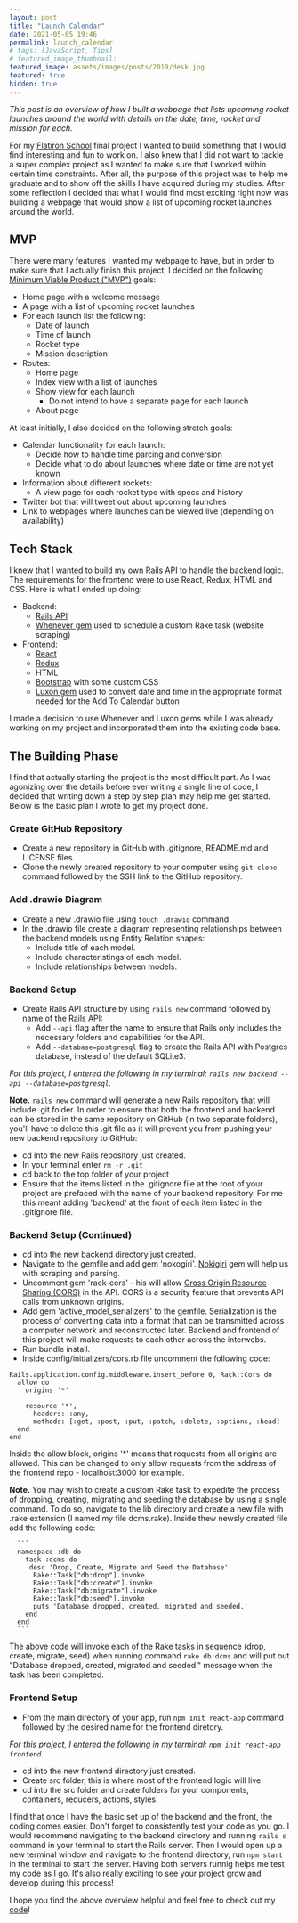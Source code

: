 ```yaml
---
layout: post
title: "Launch Calendar"
date: 2021-05-05 19:46
permalink: launch_calendar
# tags: [JavaScript, Tips]
# featured_image_thumbnail:
featured_image: assets/images/posts/2019/desk.jpg
featured: true
hidden: true
---
```


_This post is an overview of how I built a webpage that lists upcoming rocket launches around the world with details on the date, time, rocket and mission for each._

For my [Flatiron School](https://flatironschool.com/welcome-to-flatiron-school/?utm_source=Google&utm_medium=ppc&utm_campaign=12728169839&utm_content=127574231184&utm_term=flatironschool&uqaid=513747011515&CjwKCAjwhMmEBhBwEiwAXwFoEV6tNm3M-Vh9W3Qee6Y6O1ogIZTjsSYSVzsGo9HKE6b7t7VVYgW12xoCQF0QAvD_BwE&gclid=CjwKCAjwhMmEBhBwEiwAXwFoEV6tNm3M-Vh9W3Qee6Y6O1ogIZTjsSYSVzsGo9HKE6b7t7VVYgW12xoCQF0QAvD_BwE) final project I wanted to build something that I would find interesting and fun to work on. I also knew that I did not want to tackle a super complex project as I wanted to make sure that I worked within certain time constraints. After all, the purpose of this project was to help me graduate and to show off the skills I have acquired during my studies. After some reflection I decided that what I would find most exciting right now was building a webpage that would show a list of upcoming rocket launches around the world.

## MVP

There were many features I wanted my webpage to have, but in order to make sure that I actually finish this project, I decided on the following [Minimum Viable Product ("MVP")](https://www.freecodecamp.org/news/minimum-viable-product-between-an-idea-and-the-product/) goals:

- Home page with a welcome message
- A page with a list of upcoming rocket launches
- For each launch list the following:
  - Date of launch
  - Time of launch
  - Rocket type
  - Mission description
- Routes:
  - Home page
  - Index view with a list of launches
  - Show view for each launch
    - Do not intend to have a separate page for each launch
  - About page

At least initially, I also decided on the following stretch goals:

- Calendar functionality for each launch:
  - Decide how to handle time parcing and conversion
  - Decide what to do about launches where date or time are not yet known
- Information about different rockets:
  - A view page for each rocket type with specs and history
- Twitter bot that will tweet out about upcoming launches
- Link to webpages where launches can be viewed live (depending on availability)

## Tech Stack

I knew that I wanted to build my own Rails API to handle the backend logic. The requirements for the frontend were to use React, Redux, HTML and CSS. Here is what I ended up doing:

- Backend:
  - [Rails API](https://guides.rubyonrails.org/api_app.html)
  - [Whenever gem](https://github.com/javan/whenever) used to schedule a custom Rake task (website scraping)
- Frontend:
  - [React](https://github.com/facebook/create-react-app)
  - [Redux](https://redux.js.org/)
  - HTML
  - [Bootstrap](https://getbootstrap.com/docs/3.4/css/) with some custom CSS
  - [Luxon gem](https://github.com/moment/luxon) used to convert date and time in the appropriate format needed for the Add To Calendar button

I made a decision to use Whenever and Luxon gems while I was already working on my project and incorporated them into the existing code base.

## The Building Phase

I find that actually starting the project is the most difficult part. As I was agonizing over the details before ever writing a single line of code, I decided that writing down a step by step plan may help me get started. Below is the basic plan I wrote to get my project done.

### Create GitHub Repository

- Create a new repository in GitHub with .gitignore, README.md and LICENSE files.
- Clone the newly created repository to your computer using `git clone` command followed by the SSH link to the GitHub repository.

### Add .drawio Diagram

- Create a new .drawio file using `touch .drawio` command.
- In the .drawio file create a diagram representing relationships between the backend models using Entity Relation shapes:
  - Include title of each model.
  - Include characteristings of each model.
  - Include relationships between models.

### Backend Setup

- Create Rails API structure by using `rails new` command followed by name of the Rails API:
  - Add `--api` flag after the name to ensure that Rails only includes the necessary folders and capabilities for the API.
  - Add `--database=postgresql` flag to create the Rails API with Postgres database, instead of the default SQLite3.

_For this project, I entered the following in my terminal: `rails new backend --api --database=postgresql`._

**Note.**
`rails new` command will generate a new Rails repository that will include .git folder. In order to ensure that both the frontend and backend can be stored in the same repository on GitHub (in two separate folders), you'll have to delete this .git file as it will prevent you from pushing your new backend repository to GitHub:

- cd into the new Rails repository just created.
- In your terminal enter `rm -r .git`
- cd back to the top folder of your project
- Ensure that the items listed in the .gitignore file at the root of your project are prefaced with the name of your backend repository. For me this meant adding 'backend' at the front of each item listed in the .gitignore file.

### Backend Setup (Continued)

- cd into the new backend directory just created.
- Navigate to the gemfile and add gem 'nokogiri'. [Nokigiri](https://github.com/sparklemotion/nokogiri) gem will help us with scraping and parsing.
- Uncomment gem 'rack-cors' - his will allow [Cross Origin Resource Sharing (CORS)](https://en.wikipedia.org/wiki/Cross-origin_resource_sharing) in the API. CORS is a security feature that prevents API calls from unknown origins.
- Add gem 'active_model_serializers' to the gemfile. Serialization is the process of converting data into a format that can be transmitted across a computer network and reconstructed later. Backend and frontend of this project will make requests to each other across the interwebs.
- Run bundle install.
- Inside config/initializers/cors.rb file uncomment the following code:

```
Rails.application.config.middleware.insert_before 0, Rack::Cors do
  allow do
    origins '*'

    resource '*',
      headers: :any,
      methods: [:get, :post, :put, :patch, :delete, :options, :head]
  end
end
```

Inside the allow block, origins '\*' means that requests from all origins are allowed. This can be changed to only allow requests from the address of the frontend repo - localhost:3000 for example.

**Note.**
You may wish to create a custom Rake task to expedite the process of dropping, creating, migrating and seeding the database by using a single command. To do so, navigate to the lib directory and create a new file with .rake extension (I named my file dcms.rake). Inside thew newsly created file add the following code:

      ```
      namespace :db do
        task :dcms do
         desc 'Drop, Create, Migrate and Seed the Database'
          Rake::Task["db:drop"].invoke
          Rake::Task["db:create"].invoke
          Rake::Task["db:migrate"].invoke
          Rake::Task["db:seed"].invoke
          puts 'Database dropped, created, migrated and seeded.'
        end
      end
      ```

The above code will invoke each of the Rake tasks in sequence (drop, create, migrate, seed) when running command `rake db:dcms` and will put out "Database dropped, created, migrated and seeded." message when the task has been completed.

### Frontend Setup

- From the main directory of your app, run `npm init react-app` command followed by the desired name for the frontend diretory.

_For this project, I entered the following in my terminal: `npm init react-app frontend`._

- cd into the new frontend directory just created.
- Create src folder, this is where most of the frontend logic will live.
- cd into the src folder and create folders for your components, containers, reducers, actions, styles.

I find that once I have the basic set up of the backend and the front, the coding comes easier. Don't forget to consistently test your code as you go. I would recommend navigating to the backend directory and running `rails s` command in your terminal to start the Rails server. Then I would open up a new terminal window and navigate to the frontend directory, run `npm start` in the terminal to start the server. Having both servers runnig helps me test my code as I go. It's also really exciting to see your project grow and develop during this process!

I hope you find the above overview helpful and feel free to check out my [code](https://github.com/tcelovsky/launch-calendar)!
